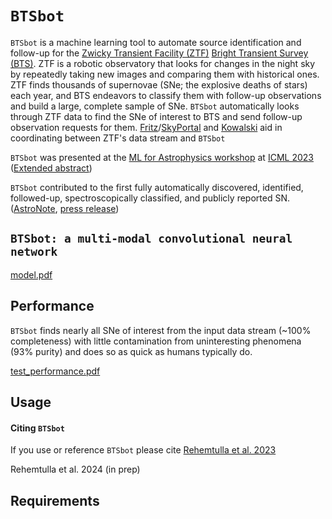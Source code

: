 # `BTSbot`

`BTSbot` is a machine learning tool to automate source identification and follow-up for the [Zwicky Transient Facility (ZTF)](https://www.ztf.caltech.edu) [Bright Transient Survey (BTS)](https://sites.astro.caltech.edu/ztf/bts/bts.php). ZTF is a robotic observatory that looks for changes in the night sky by repeatedly taking new images and comparing them with historical ones. ZTF finds thousands of supernovae (SNe; the explosive deaths of stars) each year, and BTS endeavors to classify them with follow-up observations and build a large, complete sample of SNe. `BTSbot` automatically looks through ZTF data to find the SNe of interest to BTS and send follow-up observation requests for them. [Fritz](https://github.com/fritz-marshal/fritz)/[SkyPortal](https://github.com/skyportal/skyportal) and [Kowalski](https://github.com/skyportal/kowalski) aid in coordinating between ZTF's data stream and `BTSbot`

`BTSbot` was presented at the [ML for Astrophysics workshop](https://ml4astro.github.io/icml2023/) at [ICML 2023](https://icml.cc/Conferences/2023) ([Extended abstract](https://arxiv.org/abs/2307.07618))

`BTSbot` contributed to the first fully automatically discovered, identified, followed-up, spectroscopically classified, and publicly reported SN. ([AstroNote](https://www.wis-tns.org/astronotes/astronote/2023-265), [press release](https://news.northwestern.edu/stories/2023/10/first-supernova-detected-confirmed-classified-and-shared-by-ai/))

## `BTSbot: a multi-modal convolutional neural network`

[model.pdf](https://github.com/nabeelre/BTSbot/files/13574292/model.pdf)

## Performance

`BTSbot` finds nearly all SNe of interest from the input data stream (~100% completeness) with little contamination from uninteresting phenomena (93% purity) and does so as quick as humans typically do.

[test_performance.pdf](https://github.com/nabeelre/BTSbot/files/13574295/test_performance.pdf)

## Usage



#### Citing `BTSbot`

If you use or reference `BTSbot` please cite [Rehemtulla et al. 2023](https://arxiv.org/abs/2307.07618)

Rehemtulla et al. 2024 (in prep)



## Requirements

